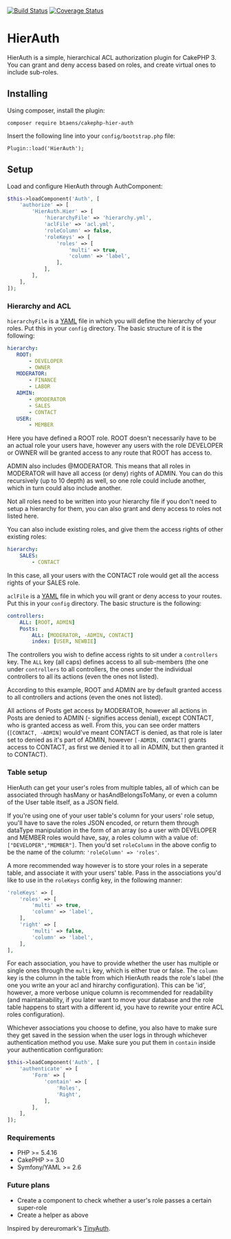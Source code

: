[![Build Status](https://travis-ci.org/btaens/cakephp-hier-auth.svg?branch=master)](https://travis-ci.org/btaens/cakephp-hier-auth)
[![Coverage Status](https://coveralls.io/repos/btaens/cakephp-hier-auth/badge.svg?branch=master)](https://coveralls.io/r/btaens/cakephp-hier-auth?branch=master)

# HierAuth

HierAuth is a simple, hierarchical ACL authorization plugin for CakePHP 3. You can grant and deny access based on roles, and create virtual ones to include sub-roles.

## Installing

Using composer, install the plugin:

    composer require btaens/cakephp-hier-auth

Insert the following line into your ``config/bootstrap.php`` file:

    Plugin::load('HierAuth');

## Setup

Load and configure HierAuth through AuthComponent:

```php
$this->loadComponent('Auth', [
    'authorize' => [
        'HierAuth.Hier' => [
            'hierarchyFile' => 'hierarchy.yml',
            'aclFile' => 'acl.yml',
            'roleColumn' => false,
            'roleKeys' => [
                'roles' => [
                    'multi' => true,
                    'column' => 'label',
                ],
            ],
        ],
    ],
]);
```

### Hierarchy and ACL
``hierarchyFile`` is a [YAML](http://yaml.org) file in which you will define the hierarchy of your roles. Put this in your ``config`` directory.
The basic structure of it is the following:

```yaml
hierarchy:
   ROOT:
       - DEVELOPER
       - OWNER
   MODERATOR:
       - FINANCE
       - LABOR
   ADMIN:
       - @MODERATOR
       - SALES
       - CONTACT
   USER:
       - MEMBER
```

Here you have defined a ROOT role. ROOT doesn't necessarily have to be an actual role your users have, however any users with
the role DEVELOPER or OWNER will be granted access to any route that ROOT has access to.

ADMIN also includes @MODERATOR. This means that all roles in MODERATOR will have all access (or deny) rights of ADMIN.
You can do this recursively (up to 10 depth) as well, so one role could include another, which in turn could also
include another.

Not all roles need to be written into your hierarchy file if you don't need to setup a hierarchy for them, you can also
grant and deny access to roles not listed here.

You can also include existing roles, and give them the access rights of other existing roles:

```yaml
hierarchy:
    SALES:
        - CONTACT
```

In this case, all your users with the CONTACT role would get all the access rights of your SALES role.

``aclFile`` is a [YAML](http://yaml.org) file in which you will grant or deny access to your routes. Put this in your ``config`` directory.
The basic structure is the following:

```yaml
controllers:
    ALL: [ROOT, ADMIN]
    Posts:
        ALL: [MODERATOR, -ADMIN, CONTACT]
        index: [USER, NEWBIE]
```

The controllers you wish to define access rights to sit under a ``controllers`` key.
The ``ALL`` key (all caps) defines access to all sub-members (the one under ``controllers`` to all controllers, the ones under
the individual controllers to all its actions (even the ones not listed).

According to this example, ROOT and ADMIN are by default granted access to all controllers and actions (even the ones not listed).

All actions of Posts get access by MODERATOR, however all actions in Posts are denied to ADMIN (- signifies access denial), except CONTACT, who
is granted access as well. From this, you can see order matters (``[CONTACT, -ADMIN]`` would've meant CONTACT is denied, as that role is later set to denied
as it's part of ADMIN, however ``[-ADMIN, CONTACT]`` grants access to CONTACT, as first we denied it to all in ADMIN, but then granted it to CONTACT).

### Table setup

HierAuth can get your user's roles from multiple tables, all of which can be associated through hasMany or hasAndBelongsToMany,
or even a column of the User table itself, as a JSON field.

If you're using one of your user table's column for your users' role setup, you'll have to save the roles JSON encoded, or
return them through dataType manipulation in the form of an array (so a user with DEVELOPER and MEMBER roles would have, say,
a roles column with a value of: ``["DEVELOPER","MEMBER"]``.
Then you'd set ``roleColumn`` in the above config to be the name of the column: ``'roleColumn' => 'roles'``.

A more recommended way however is to store your roles in a seperate table, and associate it with your users' table.
Pass in the associations you'd like to use in the ``roleKeys`` config key, in the following manner:

```php
'roleKeys' => [
    'roles' => [
        'multi' => true,
        'column' => 'label',
    ],
    'right' => [
        'multi' => false,
        'column' => 'label',
    ],
],
```

For each association, you have to provide whether the user has multiple or single ones through the ``multi`` key, which is
either true or false.
The ``column`` key is the column in the table from which HierAuth reads the role's label (the one you write an your acl and hirarchy
configuration). This can be 'id', however, a more verbose unique column is recommended for readability (and maintainability,
if you later want to move your database and the role table happens to start with a different id, you have to rewrite your entire
ACL roles configuration).

Whichever associations you choose to define, you also have to make sure they get saved in the session when the user logs in
through whichever authentication method you use. Make sure you put them in ``contain`` inside your authentication configuration:

```php
$this->loadComponent('Auth', [
    'authenticate' => [
        'Form' => [
            'contain' => [
                'Roles',
                'Right',
            ],
        ],
    ],
]);
```

### Requirements
- PHP >= 5.4.16
- CakePHP >= 3.0
- Symfony/YAML >= 2.6

### Future plans
- Create a component to check whether a user's role passes a certain super-role
- Create a helper as above

Inspired by dereuromark's [TinyAuth](https://github.com/dereuromark/cakephp-tinyauth).